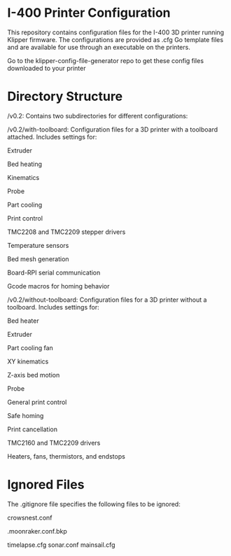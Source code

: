 # I-400 Printer Configuration
This repository contains configuration files for the I-400 3D printer running Klipper firmware. The configurations are provided as .cfg Go template files and are available for use through an executable on the printers.

Go to the klipper-config-file-generator repo to get these config files downloaded to your printer

# Directory Structure
/v0.2: Contains two subdirectories for different configurations:

/v0.2/with-toolboard: Configuration files for a 3D printer with a toolboard attached. Includes settings for:

Extruder

Bed heating

Kinematics

Probe

Part cooling

Print control

TMC2208 and TMC2209 stepper drivers

Temperature sensors

Bed mesh generation

Board-RPI serial communication

Gcode macros for homing behavior

/v0.2/without-toolboard: Configuration files for a 3D printer without a toolboard. Includes settings for:

Bed heater

Extruder

Part cooling fan

XY kinematics

Z-axis bed motion

Probe

General print control

Safe homing

Print cancellation

TMC2160 and TMC2209 drivers

Heaters, fans, thermistors, and endstops

# Ignored Files
The .gitignore file specifies the following files to be ignored:

crowsnest.conf

.moonraker.conf.bkp

timelapse.cfg
sonar.conf
mainsail.cfg
